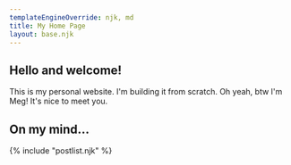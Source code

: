 ```yaml
---
templateEngineOverride: njk, md
title: My Home Page
layout: base.njk
---
```


## Hello and welcome! 
This is my personal website. I'm building it from scratch.
Oh yeah, btw I'm Meg! It's nice to meet you. 


## On my mind...

{% include "postlist.njk" %}